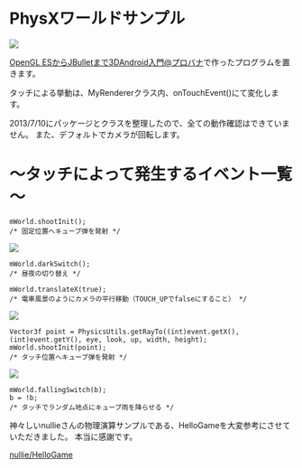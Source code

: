 PhysXワールドサンプル
========

<img src="http://web-prog.com/wp-content/uploads/purobanaWorld2-450x318.png">

<a href="http://web-prog.com/">OpenGL ESからJBulletまで3DAndroid入門@プロバナ</a>で作ったプログラムを置きます。

タッチによる挙動は、MyRendererクラス内、onTouchEvent()にて変化します。

2013/7/10にパッケージとクラスを整理したので、全ての動作確認はできていません。
また、デフォルトでカメラが回転します。

～タッチによって発生するイベント一覧～
========
    mWorld.shootInit();
    /* 固定位置へキューブ弾を発射 */
    
<img src="http://web-prog.com/wp-content/uploads/dark1.png">
    			
    mWorld.darkSwitch();
    /* 昼夜の切り替え */

    mWorld.translateX(true);
    /* 電車風景のようにカメラの平行移動（TOUCH_UPでfalseにすること） */
    			
<img src="http://web-prog.com/wp-content/uploads/touchShootTop.png">    
                
    Vector3f point = PhysicsUtils.getRayTo((int)event.getX(), (int)event.getY(), eye, look, up, width, height);
    mWorld.shootInit(point);
    /* タッチ位置へキューブ弾を発射 */
    
<img src="http://web-prog.com/wp-content/uploads/fallingCubeTop-450x252.png">
    
    mWorld.fallingSwitch(b);
    b = !b;
    /* タッチでランダム地点にキューブ雨を降らせる */
          

神々しいnullieさんの物理演算サンプルである、HelloGameを大変参考にさせていただきました。
本当に感謝です。

<a href="https://github.com/nullie/HelloGame">nullie/HelloGame</a>
